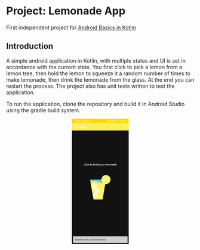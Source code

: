 Project: Lemonade App
==================================

First independent project for [Android Basics in Kotlin](https://developer.android.com/courses/android-basics-kotlin/course)

Introduction
------------
A simple android application in Kotlin, with multiple states and UI is set in accordance with the current state.
You first click to pick a lemon from a lemon tree, then hold the lemon to squeeze it a random number of times to make lemonade, then drink the lemonade from the glass. At the end you can restart the process. The project also has unit tests written to test the application.

To run the application, clone the repository and build it in Android Studio using the gradle build system.

<p align="center">
    <img src="./app-screenshot.png" alt="App screenshot" width="30%">
</p>